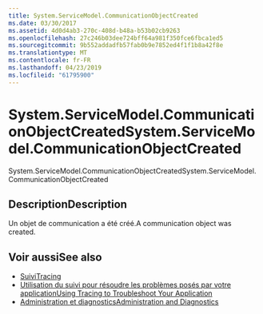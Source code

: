 ```yaml
---
title: System.ServiceModel.CommunicationObjectCreated
ms.date: 03/30/2017
ms.assetid: 4d0d4ab3-270c-408d-b48a-b53b02cb9263
ms.openlocfilehash: 27c246b03dee724bff64a981f350fce6fbca1ed5
ms.sourcegitcommit: 9b552addadfb57fab0b9e7852ed4f1f1b8a42f8e
ms.translationtype: MT
ms.contentlocale: fr-FR
ms.lasthandoff: 04/23/2019
ms.locfileid: "61795900"
---
```

# <a name="systemservicemodelcommunicationobjectcreated"></a><span data-ttu-id="7bbff-102">System.ServiceModel.CommunicationObjectCreated</span><span class="sxs-lookup"><span data-stu-id="7bbff-102">System.ServiceModel.CommunicationObjectCreated</span></span>
<span data-ttu-id="7bbff-103">System.ServiceModel.CommunicationObjectCreated</span><span class="sxs-lookup"><span data-stu-id="7bbff-103">System.ServiceModel.CommunicationObjectCreated</span></span>  
  
## <a name="description"></a><span data-ttu-id="7bbff-104">Description</span><span class="sxs-lookup"><span data-stu-id="7bbff-104">Description</span></span>  
 <span data-ttu-id="7bbff-105">Un objet de communication a été créé.</span><span class="sxs-lookup"><span data-stu-id="7bbff-105">A communication object was created.</span></span>  
  
## <a name="see-also"></a><span data-ttu-id="7bbff-106">Voir aussi</span><span class="sxs-lookup"><span data-stu-id="7bbff-106">See also</span></span>

- [<span data-ttu-id="7bbff-107">Suivi</span><span class="sxs-lookup"><span data-stu-id="7bbff-107">Tracing</span></span>](../../../../../docs/framework/wcf/diagnostics/tracing/index.md)
- [<span data-ttu-id="7bbff-108">Utilisation du suivi pour résoudre les problèmes posés par votre application</span><span class="sxs-lookup"><span data-stu-id="7bbff-108">Using Tracing to Troubleshoot Your Application</span></span>](../../../../../docs/framework/wcf/diagnostics/tracing/using-tracing-to-troubleshoot-your-application.md)
- [<span data-ttu-id="7bbff-109">Administration et diagnostics</span><span class="sxs-lookup"><span data-stu-id="7bbff-109">Administration and Diagnostics</span></span>](../../../../../docs/framework/wcf/diagnostics/index.md)
